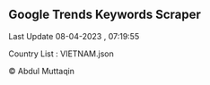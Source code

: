 

## Google Trends Keywords Scraper 
 
Last Update 08-04-2023 , 07:19:55

Country List :
VIETNAM.json



© Abdul Muttaqin 
